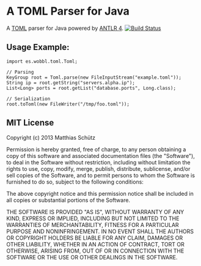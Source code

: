 # A TOML Parser for Java
A [TOML](https://github.com/mojombo/toml) parser for Java powered by [ANTLR 4](http://antlr.org).
[![Build Status](https://secure.travis-ci.org/mschuetz/toml.png)](http://travis-ci.org/mschuetz/toml)

## Usage Example:

	import es.wobbl.toml.Toml;
	
	// Parsing
	KeyGroup root = Toml.parse(new FileInputStream("example.toml"));
	String ip = root.getString("servers.alpha.ip");
	List<Long> ports = root.getList("database.ports", Long.class);
	
	// Serialization
	root.toToml(new FileWriter("/tmp/foo.toml"));
	
## MIT License

Copyright (c) 2013 Matthias Schütz

Permission is hereby granted, free of charge, to any person obtaining a copy of this software and associated documentation files (the "Software"), to deal in the Software without restriction, including without limitation the rights to use, copy, modify, merge, publish, distribute, sublicense, and/or sell copies of the Software, and to permit persons to whom the Software is furnished to do so, subject to the following conditions:

The above copyright notice and this permission notice shall be included in all copies or substantial portions of the Software.

THE SOFTWARE IS PROVIDED "AS IS", WITHOUT WARRANTY OF ANY KIND, EXPRESS OR IMPLIED, INCLUDING BUT NOT LIMITED TO THE WARRANTIES OF MERCHANTABILITY, FITNESS FOR A PARTICULAR PURPOSE AND NONINFRINGEMENT. IN NO EVENT SHALL THE AUTHORS OR COPYRIGHT HOLDERS BE LIABLE FOR ANY CLAIM, DAMAGES OR OTHER LIABILITY, WHETHER IN AN ACTION OF CONTRACT, TORT OR OTHERWISE, ARISING FROM, OUT OF OR IN CONNECTION WITH THE SOFTWARE OR THE USE OR OTHER DEALINGS IN THE SOFTWARE.
